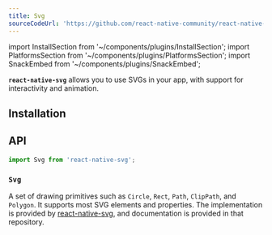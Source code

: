 ```yaml
---
title: Svg
sourceCodeUrl: 'https://github.com/react-native-community/react-native-svg'
---
```


import InstallSection from '~/components/plugins/InstallSection';
import PlatformsSection from '~/components/plugins/PlatformsSection';
import SnackEmbed from '~/components/plugins/SnackEmbed';

**`react-native-svg`** allows you to use SVGs in your app, with support for interactivity and animation.

<PlatformsSection android emulator ios simulator web />

## Installation

<InstallSection packageName="react-native-svg" href="https://github.com/react-native-community/react-native-svg#with-react-native-cli" />

## API

```js
import Svg from 'react-native-svg';
```

### `Svg`

A set of drawing primitives such as `Circle`, `Rect`, `Path`,
`ClipPath`, and `Polygon`. It supports most SVG elements and properties.
The implementation is provided by [react-native-svg](https://github.com/react-native-community/react-native-svg), and documentation is provided in that repository.

<SnackEmbed snackId="@charliecruzan/svgexample" />
